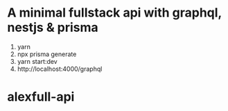 # A minimal fullstack api with graphql, nestjs & prisma

1. yarn
2. npx prisma generate
3. yarn start:dev
4. http://localhost:4000/graphql
# alexfull-api
